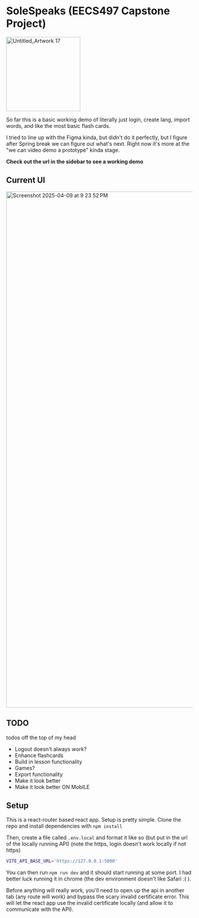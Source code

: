 # SoleSpeaks (EECS497 Capstone Project)
<img src="https://github.com/user-attachments/assets/f2ecbb48-8956-42df-8ef9-a9ddc193ced7" width="200" alt="Untitled_Artwork 17">


So far this is a basic working demo of literally just login, create lang, import words, and like the most basic flash cards.

I tried to line up with the Figma kinda, but didn't do it perfectly, but I figure after Spring break we can figure out what's next. Right now it's more at the "we can video demo a prototype" kinda stage.

**Check out the url in the sidebar to see a working demo**

## Current UI
<img width="1389" alt="Screenshot 2025-04-09 at 9 23 52 PM" src="https://github.com/user-attachments/assets/f3190ffb-2a83-4f37-b788-379f1bbf62e0" />


## TODO

todos off the top of my head
- Logout doesn't always work?
- Enhance flashcards
- Build in lesson functionality
- Games?
- Export functionality
- Make it look better
- Make it look better ON MobILE

## Setup

This is a react-router based react app. Setup is pretty simple. Clone the repo and install dependencies with `npm install`

Then, create a file called `.env.local` and format it like so (but put in the url of the locally running API) (note the https, login doesn't work locally if not https)

```bash
VITE_API_BASE_URL='https://127.0.0.1:5000'
```

You can then run `npm run dev` and it should start running at some port. I had better luck running it in chrome (the dev environment doesn't like Safari :( ).

Before anything will really work, you'll need to open up the api in another tab (any route will work) and bypass the scary invalid certificate error. This will let the react app use the invalid certificate locally (and allow it to communicate with the API).
